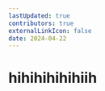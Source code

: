 ```yaml
---
lastUpdated: true
contributors: true
externalLinkIcon: false
date: 2024-04-22
---
```

# hihihihihihiih